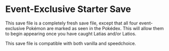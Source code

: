 # Event-Exclusive Starter Save

This save file is a completely fresh save file, except that all four event-exclusive Pokémon are marked as seen in the Pokédex. This will allow them to begin appearing once you have caught Latias and/or Latios.

This save file is compatible with both vanilla and speedchoice.
